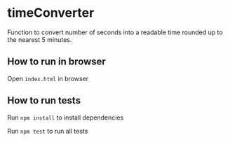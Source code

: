 # timeConverter

Function to convert number of seconds into a readable time rounded up to the nearest 5 minutes.

## How to run in browser

Open `index.html` in browser

## How to run tests

Run `npm install` to install dependencies

Run `npm test` to run all tests

